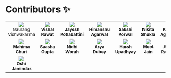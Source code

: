 # Contributors ✨

<table>
 <tbody>
  <tr>
   <td align="center" valign="top" width="14.28%"><a href="https://github.com/demonkillerr"><img src="https://avatars.githubusercontent.com/u/55846983?v=4"><br /><sub><v>Gaurang Vishwakarma</b></sub></img></a>
   <td align="center" valign="top" width="14.28%"><a href="https://github.com/vish-rt"><img src="https://avatars.githubusercontent.com/u/93420999?v=4"><br /><sub><b>Vishal Rawat</b></sub></img></a>
   <td align="center" valign="top" width="14.28%"><a href="https://github.com/JayeshVP24"><img src="https://avatars.githubusercontent.com/u/59532173?v=4"><br /><sub><b>Jayesh Potlabattini</b></sub></img></a>
   <td align="center" valign="top" width="14.28%"><a href="https://github.com/himanshu-03"><img src="https://avatars.githubusercontent.com/u/97957777?v=4"><br /><sub><b>Himanshu Agarwal</b></sub></img></a>
   <td align="center" valign="top" width="14.28%"><a href="https://github.com/SakshiPorwal"><img src="https://avatars.githubusercontent.com/u/111149835?v=4"><br /><sub><b>Sakshi Porwal</b></sub></img></a>
   <td align="center" valign="top" width="14.28%"><a href="https://github.com/NikitaSShukla"><img src="https://avatars.githubusercontent.com/u/122997061?v=4"><br /><sub><b>Nikita Shukla</b></sub></img></a>
   <td align="center" valign="top" width="14.28%"><a href="https://github.com/kunalagra"><img src="https://avatars.githubusercontent.com/u/66416646?v=4"><br /><sub><b>Kunal Agrawal</b></sub></img></a>
  </tr>
  <tr>
   <td align="center" valign="top" width="14.28%"><a href="https://github.com/Mahitej28"><img src="https://avatars.githubusercontent.com/u/98276915?v=4"><br /><sub><b>Mahima Churi</b></sub></img></a>
   <td align="center" valign="top" width="14.28%"><a href="https://github.com/saashaspace"><img src="https://avatars.githubusercontent.com/u/114816254?v=4"><br /><sub><b>Saasha Gupta</b></sub></img></a>
   <td align="center" valign="top" width="14.28%"><a href="https://github.com/Nidhi-1223"><img src="https://avatars.githubusercontent.com/u/73842058?v=4"><br /><sub><b>Nidhi Worah</b></sub></img></a>
   <td align="center" valign="top" width="14.28%"><a href="https://github.com/aryadubey03"><img src="https://avatars.githubusercontent.com/u/121982519?v=4"><br /><sub><b>Arya Dubey</b></sub></img></a>
   <td align="center" valign="top" width="14.28%"><a href="https://github.com/harshau007"><img src="https://avatars.githubusercontent.com/u/49197635?v=4"><br /><sub><b>Harsh Upadhyay</b></sub></img></a>
   <td align="center" valign="top" width="14.28%"><a href="https://github.com/MJ665"><img src="https://avatars.githubusercontent.com/u/111617351?v=4"><br /><sub><b>Meet Jain</b></sub></img></a>
   <td align="center" valign="top" width="14.28%"><a href="https://github.com/AadilRayeen"><img src="https://avatars.githubusercontent.com/u/127043014?v=4"><br /><sub><b>Aadil Rayeen</b></sub></img></a>
  </tr>
  <tr>
   <td align="center" valign="top" width="14.28%"><a href="https://github.com/maybeoshi"><img src="https://avatars.githubusercontent.com/u/136986605?v=4"><br /><sub><b>Oshi Jamindar</b></sub></img></a>
  </tr>
 </tbody>
</table>


 
